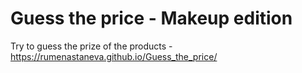 # Guess the price - Makeup edition 
Try to guess the prize of the products - https://rumenastaneva.github.io/Guess_the_price/
